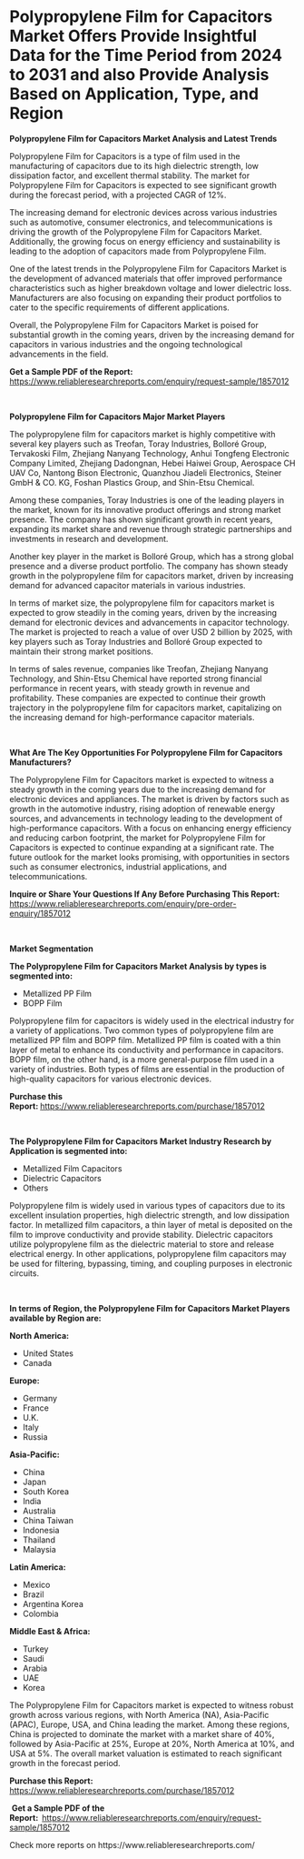 <p><h1>Polypropylene Film for Capacitors Market Offers Provide Insightful Data for the Time Period from 2024 to 2031 and also Provide Analysis Based on Application, Type, and Region</h1></p><p><strong>Polypropylene Film for Capacitors Market Analysis and Latest Trends</strong></p>
<p><p>Polypropylene Film for Capacitors is a type of film used in the manufacturing of capacitors due to its high dielectric strength, low dissipation factor, and excellent thermal stability. The market for Polypropylene Film for Capacitors is expected to see significant growth during the forecast period, with a projected CAGR of 12%.</p><p>The increasing demand for electronic devices across various industries such as automotive, consumer electronics, and telecommunications is driving the growth of the Polypropylene Film for Capacitors Market. Additionally, the growing focus on energy efficiency and sustainability is leading to the adoption of capacitors made from Polypropylene Film.</p><p>One of the latest trends in the Polypropylene Film for Capacitors Market is the development of advanced materials that offer improved performance characteristics such as higher breakdown voltage and lower dielectric loss. Manufacturers are also focusing on expanding their product portfolios to cater to the specific requirements of different applications.</p><p>Overall, the Polypropylene Film for Capacitors Market is poised for substantial growth in the coming years, driven by the increasing demand for capacitors in various industries and the ongoing technological advancements in the field.</p></p>
<p><strong>Get a Sample PDF of the Report:&nbsp;</strong> <a href="https://www.reliableresearchreports.com/enquiry/request-sample/1857012">https://www.reliableresearchreports.com/enquiry/request-sample/1857012</a></p>
<p>&nbsp;</p>
<p><strong>Polypropylene Film for Capacitors Major Market Players</strong></p>
<p><p>The polypropylene film for capacitors market is highly competitive with several key players such as Treofan, Toray Industries, Bolloré Group, Tervakoski Film, Zhejiang Nanyang Technology, Anhui Tongfeng Electronic Company Limited, Zhejiang Dadongnan, Hebei Haiwei Group, Aerospace CH UAV Co, Nantong Bison Electronic, Quanzhou Jiadeli Electronics, Steiner GmbH & CO. KG, Foshan Plastics Group, and Shin-Etsu Chemical.</p><p>Among these companies, Toray Industries is one of the leading players in the market, known for its innovative product offerings and strong market presence. The company has shown significant growth in recent years, expanding its market share and revenue through strategic partnerships and investments in research and development.</p><p>Another key player in the market is Bolloré Group, which has a strong global presence and a diverse product portfolio. The company has shown steady growth in the polypropylene film for capacitors market, driven by increasing demand for advanced capacitor materials in various industries.</p><p>In terms of market size, the polypropylene film for capacitors market is expected to grow steadily in the coming years, driven by the increasing demand for electronic devices and advancements in capacitor technology. The market is projected to reach a value of over USD 2 billion by 2025, with key players such as Toray Industries and Bolloré Group expected to maintain their strong market positions.</p><p>In terms of sales revenue, companies like Treofan, Zhejiang Nanyang Technology, and Shin-Etsu Chemical have reported strong financial performance in recent years, with steady growth in revenue and profitability. These companies are expected to continue their growth trajectory in the polypropylene film for capacitors market, capitalizing on the increasing demand for high-performance capacitor materials.</p></p>
<p>&nbsp;</p>
<p><strong>What Are The Key Opportunities For Polypropylene Film for Capacitors Manufacturers?</strong></p>
<p><p>The Polypropylene Film for Capacitors market is expected to witness a steady growth in the coming years due to the increasing demand for electronic devices and appliances. The market is driven by factors such as growth in the automotive industry, rising adoption of renewable energy sources, and advancements in technology leading to the development of high-performance capacitors. With a focus on enhancing energy efficiency and reducing carbon footprint, the market for Polypropylene Film for Capacitors is expected to continue expanding at a significant rate. The future outlook for the market looks promising, with opportunities in sectors such as consumer electronics, industrial applications, and telecommunications.</p></p>
<p><strong>Inquire or Share Your Questions If Any Before Purchasing This Report:</strong> <a href="https://www.reliableresearchreports.com/enquiry/pre-order-enquiry/1857012">https://www.reliableresearchreports.com/enquiry/pre-order-enquiry/1857012</a></p>
<p>&nbsp;</p>
<p><strong>Market Segmentation</strong></p>
<p><strong>The Polypropylene Film for Capacitors Market Analysis by types is segmented into:</strong></p>
<p><ul><li>Metallized PP Film</li><li>BOPP Film</li></ul></p>
<p><p>Polypropylene film for capacitors is widely used in the electrical industry for a variety of applications. Two common types of polypropylene film are metallized PP film and BOPP film. Metallized PP film is coated with a thin layer of metal to enhance its conductivity and performance in capacitors. BOPP film, on the other hand, is a more general-purpose film used in a variety of industries. Both types of films are essential in the production of high-quality capacitors for various electronic devices.</p></p>
<p><strong>Purchase this Report:&nbsp;</strong><a href="https://www.reliableresearchreports.com/purchase/1857012">https://www.reliableresearchreports.com/purchase/1857012</a></p>
<p>&nbsp;</p>
<p><strong>The Polypropylene Film for Capacitors Market Industry Research by Application is segmented into:</strong></p>
<p><ul><li>Metallized Film Capacitors</li><li>Dielectric Capacitors</li><li>Others</li></ul></p>
<p><p>Polypropylene film is widely used in various types of capacitors due to its excellent insulation properties, high dielectric strength, and low dissipation factor. In metallized film capacitors, a thin layer of metal is deposited on the film to improve conductivity and provide stability. Dielectric capacitors utilize polypropylene film as the dielectric material to store and release electrical energy. In other applications, polypropylene film capacitors may be used for filtering, bypassing, timing, and coupling purposes in electronic circuits.</p></p>
<p>&nbsp;</p>
<p><strong>In terms of Region, the Polypropylene Film for Capacitors Market Players available by Region are:</strong></p>
<p>
    <p> <strong> North America: </strong>
        <ul>
            <li>United States</li>
            <li>Canada</li>
        </ul>
        </p> 
    <p> <strong> Europe: </strong>
        <ul>
            <li>Germany</li>
            <li>France</li>
            <li>U.K.</li>
            <li>Italy</li>
            <li>Russia</li>
        </ul>
        </p> 
    <p> <strong> Asia-Pacific: </strong>
        <ul>
            <li>China</li>
            <li>Japan</li>
            <li>South Korea</li>
            <li>India</li>
            <li>Australia</li>
            <li>China Taiwan</li>
            <li>Indonesia</li>
            <li>Thailand</li>
            <li>Malaysia</li>
        </ul>
        </p> 
    <p> <strong> Latin America: </strong>
        <ul>
            <li>Mexico</li>
            <li>Brazil</li>
            <li>Argentina Korea</li>
            <li>Colombia</li>
        </ul>
        </p> 
    <p> <strong> Middle East & Africa: </strong>
        <ul>
            <li>Turkey</li>
            <li>Saudi</li>
            <li>Arabia</li>
            <li>UAE</li>
            <li>Korea</li>
        </ul>
    </p>
    </p>
<p><p>The Polypropylene Film for Capacitors market is expected to witness robust growth across various regions, with North America (NA), Asia-Pacific (APAC), Europe, USA, and China leading the market. Among these regions, China is projected to dominate the market with a market share of 40%, followed by Asia-Pacific at 25%, Europe at 20%, North America at 10%, and USA at 5%. The overall market valuation is estimated to reach significant growth in the forecast period.</p></p>
<p><strong>Purchase this Report: </strong><a href="https://www.reliableresearchreports.com/purchase/1857012">https://www.reliableresearchreports.com/purchase/1857012</a></p>
<p>&nbsp;<strong>Get a Sample PDF of the Report:&nbsp;&nbsp;</strong><a href="https://www.reliableresearchreports.com/enquiry/request-sample/1857012">https://www.reliableresearchreports.com/enquiry/request-sample/1857012</a></p>
<p><strong></strong></p>
<p>Check more reports on https://www.reliableresearchreports.com/</p>